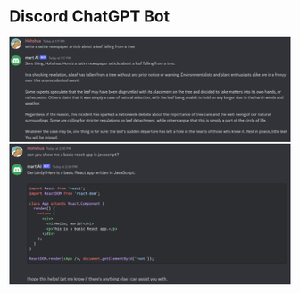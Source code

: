 # Discord ChatGPT Bot
![discord chat](assets/images/chat.png)
![discord chat 2](assets/images/chat02.png)